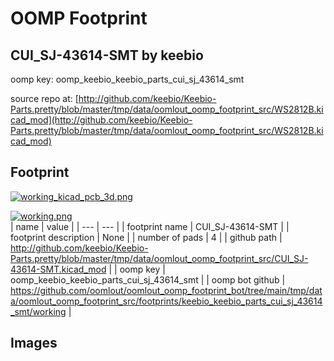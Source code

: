 # OOMP Footprint  
## CUI_SJ-43614-SMT  by keebio  
  
oomp key: oomp_keebio_keebio_parts_cui_sj_43614_smt  
  
source repo at: [http://github.com/keebio/Keebio-Parts.pretty/blob/master/tmp/data/oomlout_oomp_footprint_src/WS2812B.kicad_mod](http://github.com/keebio/Keebio-Parts.pretty/blob/master/tmp/data/oomlout_oomp_footprint_src/WS2812B.kicad_mod)  
## Footprint  
  
[![working_kicad_pcb_3d.png](working_kicad_pcb_3d_600.png)](working_kicad_pcb_3d.png)  
  
[![working.png](working_600.png)](working.png)  
| name | value | 
| --- | --- | 
| footprint name | CUI_SJ-43614-SMT | 
| footprint description | None | 
| number of pads | 4 | 
| github path | http://github.com/keebio/Keebio-Parts.pretty/blob/master/tmp/data/oomlout_oomp_footprint_src/CUI_SJ-43614-SMT.kicad_mod | 
| oomp key | oomp_keebio_keebio_parts_cui_sj_43614_smt | 
| oomp bot github | https://github.com/oomlout/oomlout_oomp_footprint_bot/tree/main/tmp/data/oomlout_oomp_footprint_src/footprints/keebio_keebio_parts_cui_sj_43614_smt/working | 
## Images  
